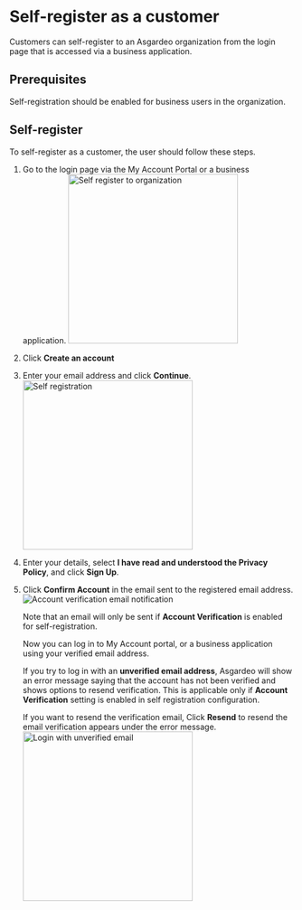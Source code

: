 # Self-register as a customer

<a :href="$withBase('/guides/users/manage-customers/')">Customers</a> can self-register to an Asgardeo organization from the login page that is accessed via a business application. 

## Prerequisites

 <a :href="$withBase('/guides/user-accounts/configure-self-registration/')">Self-registration</a> should be enabled for business users in the organization.

## Self-register

To self-register as a customer, the user should follow these steps. 

1. Go to the login page via the <a :href="$withBase('/guides/user-self-service/customer-self-service-portal/')">My Account Portal</a> or a business application.
   <img :src="$withBase('/assets/img/guides/organization/self-service/customer/recover-your-password.png')" alt="Self register to organization" width="300">
2. Click **Create an account**
3. Enter your email address and click **Continue**.
   <img :src="$withBase('/assets/img/guides/organization/self-service/customer/self-registration-enter-username.png')" alt="Self registration" width="300">
4. Enter your details, select **I have read and understood the Privacy Policy**, and click **Sign Up**.
5. Click **Confirm Account** in the email sent to the registered email address.
   <img :src="$withBase('/assets/img/guides/organization/self-service/customer/account-verification-email.png')" alt="Account verification email notification">
    
    Note that an email will only be sent if **Account Verification** is enabled for <a :href="$withBase('/guides/user-accounts/configure-self-registration/')">self-registration</a>.
    
    Now you can log in to My Account portal, or a business application using your verified email address.
   
    If you try to log in with an **unverified email address**, Asgardeo will show an error message saying that the account has not been verified and shows options to resend verification. This is applicable only if **Account Verification** setting is enabled in <a :href="$withBase('/guides/user-accounts/configure-self-registration/')">self registration configuration</a>. 
    
    If you want to resend the verification email, Click **Resend** to resend the email verification appears under the error message.
    <img :src="$withBase('/assets/img/guides/organization/self-service/customer/login-with-unverified-email.png')" alt="Login with unverified email" width="300"> 
